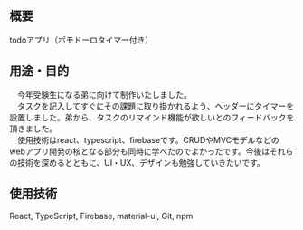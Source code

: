 ## 概要
todoアプリ（ポモドーロタイマー付き）
## 用途・目的
　今年受験生になる弟に向けて制作いたしました。　  
 　タスクを記入してすぐにその課題に取り掛かれるよう、ヘッダーにタイマーを設置しました。弟から、タスクのリマインド機能が欲しいとのフィードバックを頂きました。  
　使用技術はreact、typescript、firebaseです。CRUDやMVCモデルなどのwebアプリ開発の核となる部分も同時に学べたのでよかったです。今後はそれらの技術を深めるとともに、UI・UX、デザインも勉強していきたいです。


## 使用技術
React, TypeScript, Firebase, material-ui, Git, npm

